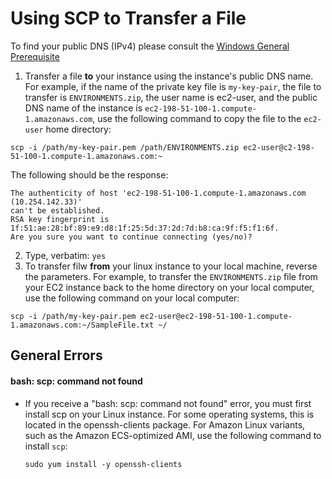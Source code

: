 # Using SCP to Transfer a File

To find your public DNS (IPv4) please consult the [Windows General Prerequisite](./Windows/WinGenRequisites/WinGenRequisites.md)

1. Transfer a file **to** your instance using the instance's public DNS name. For example, if the name of the private key file is `my-key-pair`, the file to transfer is `ENVIRONMENTS.zip`, the user name is ec2-user, and the public DNS name of the instance is `ec2-198-51-100-1.compute-1.amazonaws.com`, use the following command to copy the file to the `ec2-user` home directory:
```
scp -i /path/my-key-pair.pem /path/ENVIRONMENTS.zip ec2-user@c2-198-51-100-1.compute-1.amazonaws.com:~
```
The following should be the response:
```
The authenticity of host 'ec2-198-51-100-1.compute-1.amazonaws.com (10.254.142.33)'
can't be established.
RSA key fingerprint is 1f:51:ae:28:bf:89:e9:d8:1f:25:5d:37:2d:7d:b8:ca:9f:f5:f1:6f.
Are you sure you want to continue connecting (yes/no)?
```
2. Type, verbatim: `yes`
3. To transfer filw **from** your linux instance to your local machine, reverse the parameters. For example, to transfer the `ENVIRONMENTS.zip` file from your EC2 instance back to the home directory on your local computer, use the following command on your local computer:
```
scp -i /path/my-key-pair.pem ec2-user@ec2-198-51-100-1.compute-1.amazonaws.com:~/SampleFile.txt ~/
```

## General Errors
#### bash: scp: command not found
* If you receive a "bash: scp: command not found" error, you must first install scp on your Linux instance. For some operating systems, this is located in the openssh-clients package. For Amazon Linux variants, such as the Amazon ECS-optimized AMI, use the following command to install `scp`:
  ```
  sudo yum install -y openssh-clients
  ```